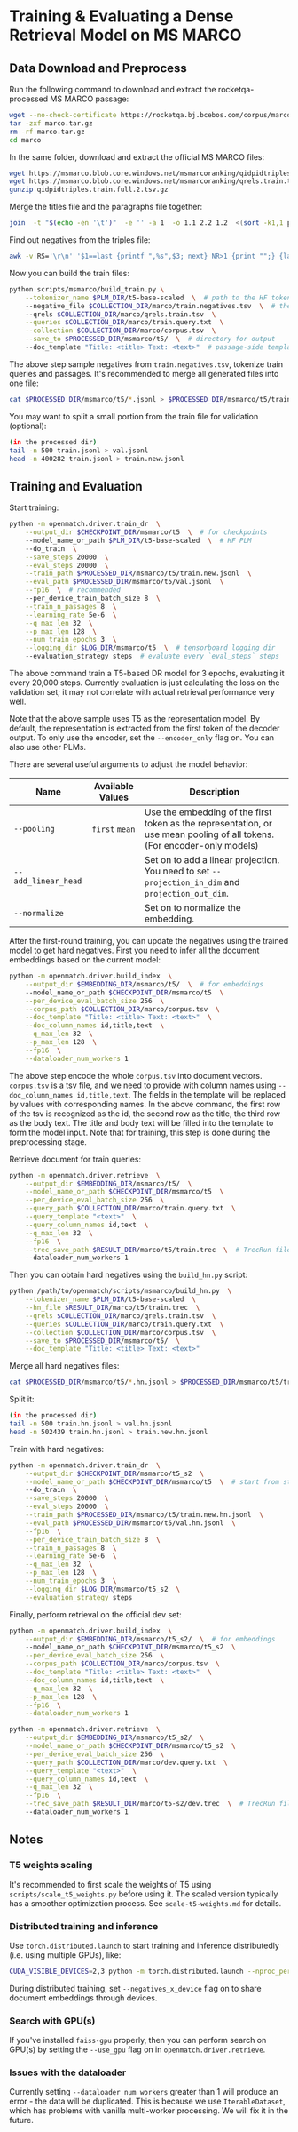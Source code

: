 # Training & Evaluating a Dense Retrieval Model on MS MARCO

## Data Download and Preprocess

Run the following command to download and extract the rocketqa-processed MS MARCO passage:

```bash
wget --no-check-certificate https://rocketqa.bj.bcebos.com/corpus/marco.tar.gz
tar -zxf marco.tar.gz
rm -rf marco.tar.gz
cd marco
```

In the same folder, download and extract the official MS MARCO files:

```bash
wget https://msmarco.blob.core.windows.net/msmarcoranking/qidpidtriples.train.full.2.tsv.gz
wget https://msmarco.blob.core.windows.net/msmarcoranking/qrels.train.tsv -O qrels.train.tsv
gunzip qidpidtriples.train.full.2.tsv.gz
```

Merge the titles file and the paragraphs file together:

```bash
join  -t "$(echo -en '\t')"  -e '' -a 1  -o 1.1 2.2 1.2  <(sort -k1,1 para.txt) <(sort -k1,1 para.title.txt) | sort -k1,1 -n > corpus.tsv
```

Find out negatives from the triples file:

```bash
awk -v RS='\r\n' '$1==last {printf ",%s",$3; next} NR>1 {print "";} {last=$1; printf "%s\t%s",$1,$3;} END{print "";}' qidpidtriples.train.full.2.tsv > train.negatives.tsv
```

Now you can build the train files: 

```bash
python scripts/msmarco/build_train.py \
    --tokenizer_name $PLM_DIR/t5-base-scaled  \  # path to the HF tokenizer
    --negative_file $COLLECTION_DIR/marco/train.negatives.tsv  \  # the above negatives file
    --qrels $COLLECTION_DIR/marco/qrels.train.tsv  \
    --queries $COLLECTION_DIR/marco/train.query.txt  \
    --collection $COLLECTION_DIR/marco/corpus.tsv  \
    --save_to $PROCESSED_DIR/msmarco/t5/  \  # directory for output
    --doc_template "Title: <title> Text: <text>"  # passage-side template. <title> <text> will be replaced
```

The above step sample negatives from `train.negatives.tsv`, tokenize train queries and passages. It's recommended to merge all generated files into one file:

```bash
cat $PROCESSED_DIR/msmarco/t5/*.jsonl > $PROCESSED_DIR/msmarco/t5/train.jsonl
```

You may want to split a small portion from the train file for validation (optional):

```bash
(in the processed dir)
tail -n 500 train.jsonl > val.jsonl
head -n 400282 train.jsonl > train.new.jsonl
```

## Training and Evaluation

Start training:

```bash
python -m openmatch.driver.train_dr  \
    --output_dir $CHECKPOINT_DIR/msmarco/t5  \  # for checkpoints
    --model_name_or_path $PLM_DIR/t5-base-scaled  \  # HF PLM
    --do_train  \
    --save_steps 20000  \
    --eval_steps 20000  \
    --train_path $PROCESSED_DIR/msmarco/t5/train.new.jsonl  \
    --eval_path $PROCESSED_DIR/msmarco/t5/val.jsonl  \
    --fp16  \  # recommended
    --per_device_train_batch_size 8  \
    --train_n_passages 8  \
    --learning_rate 5e-6  \
    --q_max_len 32  \
    --p_max_len 128  \
    --num_train_epochs 3  \
    --logging_dir $LOG_DIR/msmarco/t5  \  # tensorboard logging dir
    --evaluation_strategy steps  # evaluate every `eval_steps` steps
```

The above command train a T5-based DR model for 3 epochs, evaluating it every 20,000 steps. Currently evaluation is just calculating the loss on the validation set; it may not correlate with actual retrieval performance very well. 

Note that the above sample uses T5 as the representation model. By default, the representation is extracted from the first token of the decoder output. To only use the encoder, set the `--encoder_only` flag on. You can also use other PLMs.

There are several useful arguments to adjust the model behavior:

|Name|Available Values|Description|
|-----|---|---|
|`--pooling`|`first` `mean`| Use the embedding of the first token as the representation, or use mean pooling of all tokens. (For encoder-only models)|
|`--add_linear_head`| | Set on to add a linear projection. You need to set `--projection_in_dim` and `projection_out_dim`.|
|`--normalize`| | Set on to normalize the embedding.|


After the first-round training, you can update the negatives using the trained model to get hard negatives. First you need to infer all the document embeddings based on the current model:

```bash
python -m openmatch.driver.build_index  \
    --output_dir $EMBEDDING_DIR/msmarco/t5/  \  # for embeddings
    --model_name_or_path $CHECKPOINT_DIR/msmarco/t5  \
    --per_device_eval_batch_size 256  \
    --corpus_path $COLLECTION_DIR/marco/corpus.tsv  \
    --doc_template "Title: <title> Text: <text>"  \
    --doc_column_names id,title,text  \
    --q_max_len 32  \
    --p_max_len 128  \
    --fp16  \
    --dataloader_num_workers 1
```

The above step encode the whole `corpus.tsv` into document vectors. `corpus.tsv` is a tsv file, and we need to provide with column names using `--doc_column_names id,title,text`. The fields in the template will be replaced by values with corresponding names. In the above command, the first row of the tsv is recognized as the id, the second row as the title, the third row as the body text. The title and body text will be filled into the template to form the model input. Note that for training, this step is done during the preprocessing stage.

Retrieve document for train queries:

```bash
python -m openmatch.driver.retrieve  \
    --output_dir $EMBEDDING_DIR/msmarco/t5/  \
    --model_name_or_path $CHECKPOINT_DIR/msmarco/t5  \
    --per_device_eval_batch_size 256  \
    --query_path $COLLECTION_DIR/marco/train.query.txt  \
    --query_template "<text>"  \
    --query_column_names id,text  \
    --q_max_len 32  \
    --fp16  \
    --trec_save_path $RESULT_DIR/marco/t5/train.trec  \  # TrecRun file for retrieval result, first create this directory
    --dataloader_num_workers 1
```

Then you can obtain hard negatives using the `build_hn.py` script:

```bash
python /path/to/openmatch/scripts/msmarco/build_hn.py  \
    --tokenizer_name $PLM_DIR/t5-base-scaled  \
    --hn_file $RESULT_DIR/marco/t5/train.trec  \
    --qrels $COLLECTION_DIR/marco/qrels.train.tsv  \
    --queries $COLLECTION_DIR/marco/train.query.txt  \
    --collection $COLLECTION_DIR/marco/corpus.tsv  \
    --save_to $PROCESSED_DIR/msmarco/t5/  \
    --doc_template "Title: <title> Text: <text>"
```

Merge all hard negatives files:

```bash
cat $PROCESSED_DIR/msmarco/t5/*.hn.jsonl > $PROCESSED_DIR/msmarco/t5/train.hn.jsonl
```

Split it:

```bash
(in the processed dir)
tail -n 500 train.hn.jsonl > val.hn.jsonl
head -n 502439 train.hn.jsonl > train.new.hn.jsonl
```

Train with hard negatives:

```bash
python -m openmatch.driver.train_dr  \
    --output_dir $CHECKPOINT_DIR/msmarco/t5_s2  \
    --model_name_or_path $CHECKPOINT_DIR/msmarco/t5  \  # start from stage 1 checkpoint
    --do_train  \
    --save_steps 20000  \
    --eval_steps 20000  \
    --train_path $PROCESSED_DIR/msmarco/t5/train.new.hn.jsonl  \
    --eval_path $PROCESSED_DIR/msmarco/t5/val.hn.jsonl  \
    --fp16  \
    --per_device_train_batch_size 8  \
    --train_n_passages 8  \
    --learning_rate 5e-6  \
    --q_max_len 32  \
    --p_max_len 128  \
    --num_train_epochs 3  \
    --logging_dir $LOG_DIR/msmarco/t5_s2  \
    --evaluation_strategy steps
```

Finally, perform retrieval on the official dev set:

```bash
python -m openmatch.driver.build_index  \
    --output_dir $EMBEDDING_DIR/msmarco/t5_s2/  \  # for embeddings
    --model_name_or_path $CHECKPOINT_DIR/msmarco/t5_s2  \
    --per_device_eval_batch_size 256  \
    --corpus_path $COLLECTION_DIR/marco/corpus.tsv  \
    --doc_template "Title: <title> Text: <text>"  \
    --doc_column_names id,title,text  \
    --q_max_len 32  \
    --p_max_len 128  \
    --fp16  \
    --dataloader_num_workers 1

python -m openmatch.driver.retrieve  \
    --output_dir $EMBEDDING_DIR/msmarco/t5_s2/  \
    --model_name_or_path $CHECKPOINT_DIR/msmarco/t5_s2  \
    --per_device_eval_batch_size 256  \
    --query_path $COLLECTION_DIR/marco/dev.query.txt  \
    --query_template "<text>"  \
    --query_column_names id,text  \
    --q_max_len 32  \
    --fp16  \
    --trec_save_path $RESULT_DIR/marco/t5-s2/dev.trec  \  # TrecRun file for retrieval result
    --dataloader_num_workers 1
```

## Notes

### T5 weights scaling

It's recommended to first scale the weights of T5 using `scripts/scale_t5_weights.py` before using it. The scaled version typically has a smoother optimization process. See `scale-t5-weights.md` for details.

### Distributed training and inference

Use `torch.distributed.launch` to start training and inference distributedly (i.e. using multiple GPUs), like:

```bash
CUDA_VISIBLE_DEVICES=2,3 python -m torch.distributed.launch --nproc_per_node=2 --master_port 19286 -m openmatch.driver.train_dr/build_index ...
```

During distributed training, set `--negatives_x_device` flag on to share document embeddings through devices.

### Search with GPU(s)

If you've installed `faiss-gpu` properly, then you can perform search on GPU(s) by setting the `--use_gpu` flag on in `openmatch.driver.retrieve`.

### Issues with the dataloader

Currently setting `--dataloader_num_workers` greater than 1 will produce an error - the data will be duplicated. This is because we use `IterableDataset`, which has problems with vanilla multi-worker processing. We will fix it in the future.